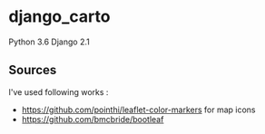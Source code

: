 # django_carto

Python 3.6
Django 2.1

## Sources

I've used following works :
- https://github.com/pointhi/leaflet-color-markers for map icons
- https://github.com/bmcbride/bootleaf